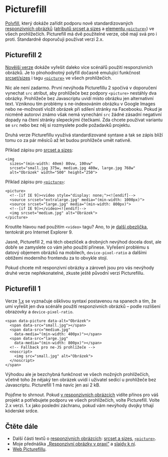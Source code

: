 # Picturefill

[Polyfill](http://www.vzhurudolu.cz/prirucka/polyfill), který dokáže zařídit podporu nově standardizovaných [responzivních obrázků](http://www.vzhurudolu.cz/prirucka/responzivni-obrazky) ([atributů srcset a sizes](http://www.vzhurudolu.cz/prirucka/srcset-sizes) a [elementu `<picture>`](http://www.vzhurudolu.cz/prirucka/picture)) ve všech prohlížečích. Picturefill má dvě použitelné verze, obě mají svá pro i proti. Standardně doporučuji používat verzi 2.x.

## Picturefill 2

[Novější verze](http://scottjehl.github.io/picturefill/) dokáže vyřešit daleko více scénářů použití responzivních obrázků. Je to plnohodnotný polyfill dočasně emulující funkčnost [srcset/sizes](http://www.vzhurudolu.cz/prirucka/srcset-sizes) i tagu [`<picture>`](http://www.vzhurudolu.cz/prirucka/picture) ve všech prohlížečích.

Nic ale není zadarmo. První nevýhoda Picturefillu 2 spočívá v doporučení vynechat `src` atribut, aby prohlížeče bez podpory `<picture>` nestáhly dva obrázky. Prohlížeče bez Javascriptu uvidí místo obrázku jen alternativní text. Vzniknou tím problémy s ne-indexováním obrázku v Google Images nebo ne-možností vložit obrázek při sdílení stránky na Facebooku. Pokud je nicméně autorovi známo však nemá vynechání `src` žádné zásadní negativní dopady na čtení stránky slepeckými čtečkami. Zda chcete používat variantu se `src` nebo bez něj si rozmyslete podle požadavků projektu. 

Druhá verze Picturefillu využívá standardizované syntaxe a tak se zápis blíží tomu co za pár měsíců až let budou prohlížeče umět nativně.

Příklad zápisu pro [srcset a sizes](http://www.vzhurudolu.cz/prirucka/srcset-sizes):

```
<img 
  sizes="(min-width: 40em) 80vw, 100vw"
  srcset="small.jpg 375w, medium.jpg 480w, large.jpg 768w" 
  alt="Obrázek" width="500" height="250">
```  

Příklad zápisu pro [`<picture>`](http://www.vzhurudolu.cz/prirucka/picture):

```
<picture>
  <!--[if IE 9]><video style="display: none;"><![endif]-->
  <source srcset="extralarge.jpg" media="(min-width: 1000px)">
  <source srcset="large.jpg" media="(min-width: 800px)">
  <!--[if IE 9]></video><![endif]-->
  <img srcset="medium.jpg" alt="Obrázek">
</picture>
```

Kroutíte hlavou nad použitím `<video>` tagu? Ano, to je [další obezlička](http://scottjehl.github.io/picturefill/#support), tentokrát pro Internet Explorer 9. 

Jasně, Picturefill 2, má těch obezliček a drobných nevýhod docela dost, ale dobře se zamyslete co vám jeho použití přinese. Vyřešení problému s datový objemem obrázků na mobilech, `device-pixel-ratio` a dalšími obtížemi moderního frontendu za to obvykle stojí.

Pokud chcete mít responzivní obrázky a zároveň jsou pro vás nevýhody druhé verze nepřekonatelné, zkuste ještě původní verzi Picturefillu.

## Picturefill 1

Verze [1.x](https://github.com/scottjehl/picturefill/blob/1.2.1/README.md) se vyznačuje ošklivou syntaxí postavenou na spanech a tím, že umí vyřešit jen dva scénáře použití responzivních obrázků – podle rozlišení obrazovky a `device-pixel-ratio`. 

```
<span data-picture data-alt="Obrázek">
  <span data-src="small.jpg"></span>
  <span data-src="medium.jpg" 
    data-media="(min-width: 400px)"></span>
  <span data-src="large.jpg"
    data-media="(min-width: 800px)"></span>
  <!-- Fallback pro ne-JS prohlížeče -->
  <noscript>
    <img src="small.jpg" alt="Obrázek">
  </noscript>
</span>
```

Výhodou ale je bezchybná funkčnost ve všech možných prohlížečích, včetně toho že nějaký ten obrázek uvidí i uživatel sedící u prohlížeče bez Javascriptu. Picturefill 1 má navíc jen asi 2 kB.

Pojďme to shrnout. Pokud [v responzivních obrázcích](http://www.vzhurudolu.cz/prirucka/responzivni-obrazky) vidíte přínos pro váš projekt a potřebujete podporu ve všech prohlížečích, volte Picturefill. Volte 2.x verzi. 1.x jako poslední záchranu, pokud vám nevýhody dvojky trhají kóderské srdce.

## Čtěte dále

* Další části textů o [responzivních obrázcích](http://www.vzhurudolu.cz/prirucka/responzivni-obrazky): [srcset a sizes](http://www.vzhurudolu.cz/prirucka/srcset-sizes), [`<picture>`](http://www.vzhurudolu.cz/prirucka/picture).
* Moje přednáška [„Responzivní obrázky v praxi”](https://www.youtube.com/watch?v=zsE6caTsi1M) a [slajdy k ní](http://www.slideshare.net/machal/frontendisti-rwd-obrazkypublic).
* [Web Picturefillu](http://scottjehl.github.io/picturefill/).
